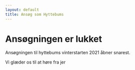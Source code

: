 ```yaml
---
layout: default
title: Ansøg som Hyttebums
---
```

<h1> Ansøgningen er lukket</h1>
<p>Ansøgningen til hyttebums vinterstarten 2021 åbner snarest. </p>
<p>Vi glæder os til at høre fra jer </p>


